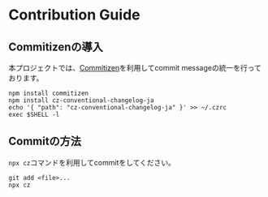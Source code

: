 # Contribution Guide

## Commitizenの導入

本プロジェクトでは、[Commitizen](https://github.com/commitizen/cz-cli)を利用してcommit messageの統一を行っております。

```
npm install commitizen
npm install cz-conventional-changelog-ja
echo '{ "path": "cz-conventional-changelog-ja" }' >> ~/.czrc
exec $SHELL -l
```

## Commitの方法

`npx cz`コマンドを利用してcommitをしてください。

```
git add <file>...
npx cz
```
